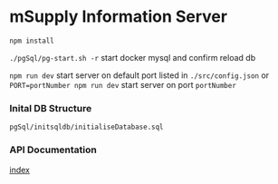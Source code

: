 
# mSupply Information Server

`npm install`

`./pgSql/pg-start.sh -r` start docker mysql and confirm reload db

`npm run dev` start server on default port listed in `./src/config.json` or `PORT=portNumber npm run dev` start server on port `portNumber` 

### Inital DB Structure

`pgSql/initsqldb/initialiseDatabase.sql`


### API Documentation
[index](https://github.com/sussol/msupply-hub/blob/master/src/apiV1/Documentation/site.md)
